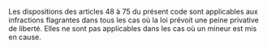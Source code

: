 Les dispositions des articles 48 à 75 du présent code sont applicables aux infractions flagrantes dans tous les cas où la loi prévoit une peine privative de liberté. Elles ne sont pas applicables dans les cas où un mineur est mis en cause.